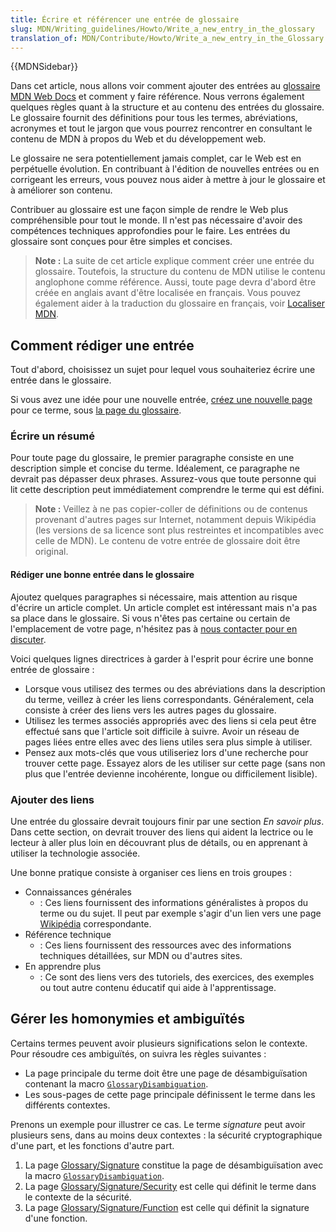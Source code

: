 ```yaml
---
title: Écrire et référencer une entrée de glossaire
slug: MDN/Writing_guidelines/Howto/Write_a_new_entry_in_the_glossary
translation_of: MDN/Contribute/Howto/Write_a_new_entry_in_the_Glossary
---
```


{{MDNSidebar}}

Dans cet article, nous allons voir comment ajouter des entrées au [glossaire MDN Web Docs](/fr/docs/Glossary) et comment y faire référence. Nous verrons également quelques règles quant à la structure et au contenu des entrées du glossaire. Le glossaire fournit des définitions pour tous les termes, abréviations, acronymes et tout le jargon que vous pourrez rencontrer en consultant le contenu de MDN à propos du Web et du développement web.

Le glossaire ne sera potentiellement jamais complet, car le Web est en perpétuelle évolution. En contribuant à l'édition de nouvelles entrées ou en corrigeant les erreurs, vous pouvez nous aider à mettre à jour le glossaire et à améliorer son contenu.

Contribuer au glossaire est une façon simple de rendre le Web plus compréhensible pour tout le monde. Il n'est pas nécessaire d'avoir des compétences techniques approfondies pour le faire. Les entrées du glossaire sont conçues pour être simples et concises.

> **Note :** La suite de cet article explique comment créer une entrée du glossaire. Toutefois, la structure du contenu de MDN utilise le contenu anglophone comme référence. Aussi, toute page devra d'abord être créée en anglais avant d'être localisée en français. Vous pouvez également aider à la traduction du glossaire en français, voir [Localiser MDN](/fr/docs/MDN/Contribute/Localize).

## Comment rédiger une entrée

Tout d'abord, choisissez un sujet pour lequel vous souhaiteriez écrire une entrée dans le glossaire.

Si vous avez une idée pour une nouvelle entrée, [créez une nouvelle page](https://github.com/mdn/content#adding-a-new-document) pour ce terme, sous [la page du glossaire](https://github.com/mdn/content/tree/main/files/en-us/glossary).

### Écrire un résumé

Pour toute page du glossaire, le premier paragraphe consiste en une description simple et concise du terme. Idéalement, ce paragraphe ne devrait pas dépasser deux phrases. Assurez-vous que toute personne qui lit cette description peut immédiatement comprendre le terme qui est défini.

> **Note :** Veillez à ne pas copier-coller de définitions ou de contenus provenant d'autres pages sur Internet, notamment depuis Wikipédia (les versions de sa licence sont plus restreintes et incompatibles avec celle de MDN). Le contenu de votre entrée de glossaire doit être original.

#### Rédiger une bonne entrée dans le glossaire

Ajoutez quelques paragraphes si nécessaire, mais attention au risque d'écrire un article complet. Un article complet est intéressant mais n'a pas sa place dans le glossaire. Si vous n'êtes pas certaine ou certain de l'emplacement de votre page, n'hésitez pas à [nous contacter pour en discuter](/fr/docs/MDN/Contribute/Getting_started#step_4_ask_for_help).

Voici quelques lignes directrices à garder à l'esprit pour écrire une bonne entrée de glossaire&nbsp;:

- Lorsque vous utilisez des termes ou des abréviations dans la description du terme, veillez à créer les liens correspondants. Généralement, cela consiste à créer des liens vers les autres pages du glossaire.
- Utilisez les termes associés appropriés avec des liens si cela peut être effectué sans que l'article soit difficile à suivre. Avoir un réseau de pages liées entre elles avec des liens utiles sera plus simple à utiliser.
- Pensez aux mots-clés que vous utiliseriez lors d'une recherche pour trouver cette page. Essayez alors de les utiliser sur cette page (sans non plus que l'entrée devienne incohérente, longue ou difficilement lisible).

### Ajouter des liens

Une entrée du glossaire devrait toujours finir par une section _En savoir plus_. Dans cette section, on devrait trouver des liens qui aident la lectrice ou le lecteur à aller plus loin en découvrant plus de détails, ou en apprenant à utiliser la technologie associée.

Une bonne pratique consiste à organiser ces liens en trois groupes&nbsp;:

- Connaissances générales
  - : Ces liens fournissent des informations généralistes à propos du terme ou du sujet. Il peut par exemple s'agir d'un lien vers une page [Wikipédia](https://www.wikipedia.org/) correspondante.
- Référence technique
  - : Ces liens fournissent des ressources avec des informations techniques détaillées, sur MDN ou d'autres sites.
- En apprendre plus
  - : Ce sont des liens vers des tutoriels, des exercices, des exemples ou tout autre contenu éducatif qui aide à l'apprentissage.

## Gérer les homonymies et ambiguïtés

Certains termes peuvent avoir plusieurs significations selon le contexte. Pour résoudre ces ambiguïtés, on suivra les règles suivantes&nbsp;:

- La page principale du terme doit être une page de désambiguïsation contenant la macro [`GlossaryDisambiguation`](https://github.com/mdn/yari/blob/main/kumascript/macros/GlossaryDisambiguation.ejs).
- Les sous-pages de cette page principale définissent le terme dans les différents contextes.

Prenons un exemple pour illustrer ce cas. Le terme _signature_ peut avoir plusieurs sens, dans au moins deux contextes&nbsp;: la sécurité cryptographique d'une part, et les fonctions d'autre part.

1. La page [Glossary/Signature](/fr/docs/Glossary/Signature) constitue la page de désambiguïsation avec la macro [`GlossaryDisambiguation`](https://github.com/mdn/yari/blob/main/kumascript/macros/GlossaryDisambiguation.ejs).
2. La page [Glossary/Signature/Security](/fr/docs/Glossary/Signature/Security) est celle qui définit le terme dans le contexte de la sécurité.
3. La page [Glossary/Signature/Function](/fr/docs/Glossary/Signature/Function) est celle qui définit la signature d'une fonction.
